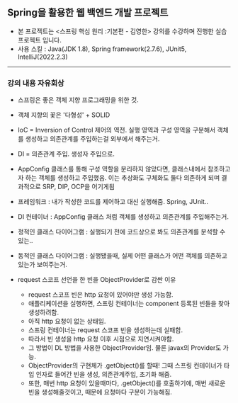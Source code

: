 ## Spring을 활용한 웹 백엔드 개발 프로젝트
- 본 프로젝트는 <스프링 핵심 원리 :기본편 - 김영한> 강의를 수강하며 진행한 실습 프로젝트 입니다.
- 사용 스킬 : Java(JDK 1.8), Spring framework(2.7.6), JUnit5, IntelliJ(2022.2.3)
-------
### 강의 내용 자유회상
- 스프링은 좋은 객체 지향 프로그래밍을 위한 것.
- 객체 지향의 꽃은 '다형성' + SOLID
- IoC = Inversion of Control 제어의 역전. 실행 영역과 구성 영역을 구분해서 객체를 생성하고 의존관계를 주입하는걸 외부에서 해주는거.
- DI = 의존관계 주입. 생성자 주입으로. 
- AppConfig 클래스를 통해 구성 역할을 분리하지 않았다면, 클래스내에서 참조하고자 하는 객체를 생성하고 주입했음. 이는 추상화도 구체화도 둘다 의존하게 되며 결과적으로 SRP, DIP, OCP을 어기게됨
- 프레임워크 : 내가 작성한 코드를 제어하고 대신 실행해줌. Spring, JUnit..
- DI 컨테이너 : AppConfig 클래스 처럼 객체를 생성하고 의존관계를 주입해주는거.
- 정적인 클래스 다이어그램 : 실행되기 전에 코드상으로 봐도 의존관계를 분석할 수 있는..
- 동적인 클래스 다이어그램 : 실행됐을때, 실제 어떤 클래스가 어떤 객체를 의존하고 있는가 보여주는거.

- request 스코프 선언을 한 빈을 ObjectProvider로 감싼 이유
  - request 스코프 빈은 http 요청이 있어야만 생성 가능함.
  - 애플리케이션을 실행하면, 스프링 컨테이너는 component 등록된 빈들을 찾아 생성하려함.
  - 아직 http 요청이 없는 상태임.
  - 스프링 컨테이너는 request 스코프 빈을 생성하는데 실패함.
  - 따라서 빈 생성을 http 요청 이후 시점으로 지연시켜야함.
  - 그 방법이 DL 방법을 사용한 ObjectProvider임. 물론 javax의 Provider도 가능.
  - ObjectProvider<T>의 구현체가 .getObject()를 할때! 그때 스프링 컨테이너가 타입 인자로 들어간 빈을 생성, 의존관계주입, 초기화 해줌.
  - 또한, 매번 http 요청이 있을때마다, .getObject()를 호출하기에, 매번 새로운 빈을 생성해줄것이고, 때문에 요청마다 구분이 가능해짐.




